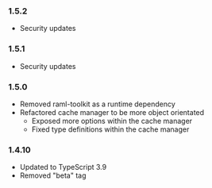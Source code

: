 ### 1.5.2
* Security updates

### 1.5.1
* Security updates

### 1.5.0

* Removed raml-toolkit as a runtime dependency
* Refactored cache manager to be more object orientated
  * Exposed more options within the cache manager
  * Fixed type definitions within the cache manager

### 1.4.10

* Updated to TypeScript 3.9
* Removed "beta" tag


